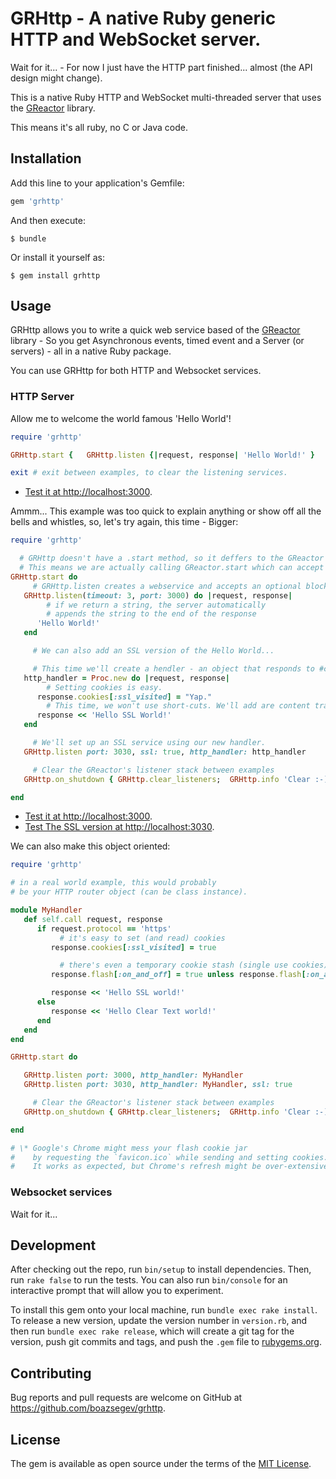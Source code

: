 # GRHttp - A native Ruby generic HTTP and WebSocket server.

Wait for it... - For now I just have the HTTP part finished... almost (the API design might change).

This is a native Ruby HTTP and WebSocket multi-threaded server that uses the [GReactor](https://github.com/boazsegev/GReactor) library.

This means it's all ruby, no C or Java code.

## Installation

Add this line to your application's Gemfile:

```ruby
gem 'grhttp'
```

And then execute:

    $ bundle

Or install it yourself as:

    $ gem install grhttp

## Usage

GRHttp allows you to write a quick web service based of the [GReactor](https://github.com/boazsegev/GReactor) library - So you get Asynchronous events, timed event and a Server (or servers) - all in a native Ruby package.

You can use GRHttp for both HTTP and Websocket services.

### HTTP Server

Allow me to welcome the world famous 'Hello World'!

```ruby
require 'grhttp'

GRHttp.start {   GRHttp.listen {|request, response| 'Hello World!' }      }

exit # exit between examples, to clear the listening services.

```

* [Test it at http://localhost:3000](http://localhost:3000).

Ammm... This example was too quick to explain anything or show off all the bells and whistles, so, let's try again, this time - Bigger:


```ruby
require 'grhttp'

  # GRHttp doesn't have a .start method, so it deffers to the GReactor library.
  # This means we are actually calling GReactor.start which can accept a block and hang until it's done.
GRHttp.start do
     # GRHttp.listen creates a webservice and accepts an optional block that acts as the HTTP handler.
   GRHttp.listen(timeout: 3, port: 3000) do |request, response|
        # if we return a string, the server automatically
        # appends the string to the end of the response
      'Hello World!'
   end

     # We can also add an SSL version of the Hello World...

     # This time we'll create a hendler - an object that responds to #call(request, response)
   http_handler = Proc.new do |request, response|
        # Setting cookies is easy.
      response.cookies[:ssl_visited] = "Yap."
        # This time, we won't use short-cuts. We'll add are content traditionally:
      response << 'Hello SSL World!'
   end

     # We'll set up an SSL service using our new handler.
   GRHttp.listen port: 3030, ssl: true, http_handler: http_handler

     # Clear the GReactor's listener stack between examples
   GRHttp.on_shutdown { GRHttp.clear_listeners;  GRHttp.info 'Clear :-)'}

end

```

* [Test it at http://localhost:3000](http://localhost:3000).
* [Test The SSL version at http://localhost:3030](http://localhost:3030).

We can also make this object oriented:

```ruby
require 'grhttp'

# in a real world example, this would probably
# be your HTTP router object (can be class instance).

module MyHandler
   def self.call request, response
      if request.protocol == 'https'
           # it's easy to set (and read) cookies
         response.cookies[:ssl_visited] = true

           # there's even a temporary cookie stash (single use cookies)\*
         response.flash[:on_and_off] = true unless response.flash[:on_and_off]

         response << 'Hello SSL world!'
      else
         response << 'Hello Clear Text world!'
      end
   end
end

GRHttp.start do

   GRHttp.listen port: 3000, http_handler: MyHandler
   GRHttp.listen port: 3030, http_handler: MyHandler, ssl: true

     # Clear the GReactor's listener stack between examples
   GRHttp.on_shutdown { GRHttp.clear_listeners;  GRHttp.info 'Clear :-)'}

end

# \* Google's Chrome might mess your flash cookie jar
#    by requesting the `favicon.ico` while sending and setting cookies...
#    It works as expected, but Chrome's refresh might be over-extensive.

```


### Websocket services

Wait for it...

## Development

After checking out the repo, run `bin/setup` to install dependencies. Then, run `rake false` to run the tests. You can also run `bin/console` for an interactive prompt that will allow you to experiment.

To install this gem onto your local machine, run `bundle exec rake install`. To release a new version, update the version number in `version.rb`, and then run `bundle exec rake release`, which will create a git tag for the version, push git commits and tags, and push the `.gem` file to [rubygems.org](https://rubygems.org).

## Contributing

Bug reports and pull requests are welcome on GitHub at https://github.com/boazsegev/grhttp.


## License

The gem is available as open source under the terms of the [MIT License](http://opensource.org/licenses/MIT).

